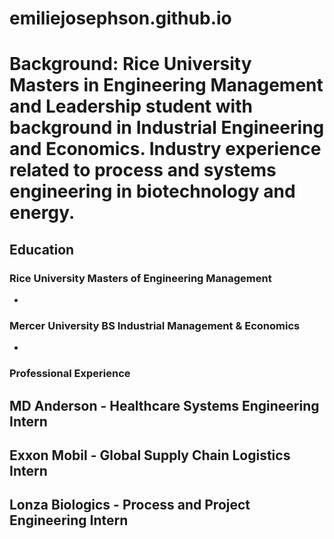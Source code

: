# emiliejosephson.github.io

# Background: Rice University Masters in Engineering Management and Leadership student with background in Industrial Engineering and Economics. Industry experience related to process and systems engineering in biotechnology and energy. 


## Education 

### Rice University Masters of Engineering Management
-

### Mercer University BS Industrial Management & Economics 
-

### Professional Experience 

## MD Anderson - Healthcare Systems Engineering Intern 

## Exxon Mobil  - Global Supply Chain Logistics Intern 

## Lonza Biologics - Process and Project Engineering Intern 
